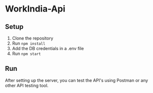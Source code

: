 # WorkIndia-Api

## Setup

1. Clone the repository
2. Run `npm install`
3. Add the DB credentials in a .env file
4. Run `npm start`

## Run

After setting up the server, you can test the API's using Postman or any other API testing tool.

